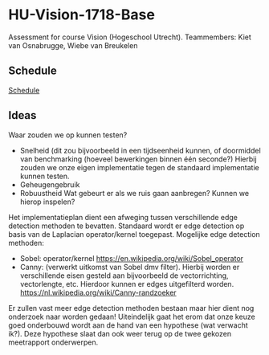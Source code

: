 # HU-Vision-1718-Base
Assessment for course Vision (Hogeschool Utrecht). Teammembers: Kiet van Osnabrugge, Wiebe van Breukelen

## Schedule
[Schedule](https://hogeschoolutrecht-my.sharepoint.com/:x:/g/personal/wiebe_vanbreukelen_student_hu_nl/EbH97KKLpkRPtmnqgkJ9acQBuBZ5KSvSXri5fRnnM_sNNQ?e=iXx4n3)

## Ideas

Waar zouden we op kunnen testen?

- Snelheid (dit zou bijvoorbeeld in een tijdseenheid kunnen, of doormiddel van benchmarking (hoeveel bewerkingen binnen één seconde?) Hierbij zouden we onze eigen implementatie tegen de standaard implementatie kunnen testen.
- Geheugengebruik
- Robuustheid Wat gebeurt er als we ruis gaan aanbregen? Kunnen we hierop inspelen?


Het implementatieplan dient een afweging tussen verschillende edge detection methoden te bevatten.
Standaard wordt er edge detection op basis van de Laplacian operator/kernel toegepast.
Mogelijke edge detection methoden:
- Sobel: operator/kernel https://en.wikipedia.org/wiki/Sobel_operator
- Canny: (verwerkt uitkomst van Sobel dmv filter). Hierbij worden er verschillende eisen gesteld aan bijvoorbeeld de vectorrichting, vectorlengte, etc. Hierdoor kunnen er edges uitgefilterd worden. https://nl.wikipedia.org/wiki/Canny-randzoeker

Er zullen vast meer edge detection methoden bestaan maar hier dient nog onderzoek naar worden gedaan!
Uiteindelijk gaat het erom dat onze keuze goed onderbouwd wordt aan de hand van een hypothese (wat verwacht ik?). Deze hypothese slaat dan ook weer terug op de twee gekozen meetrapport onderwerpen.